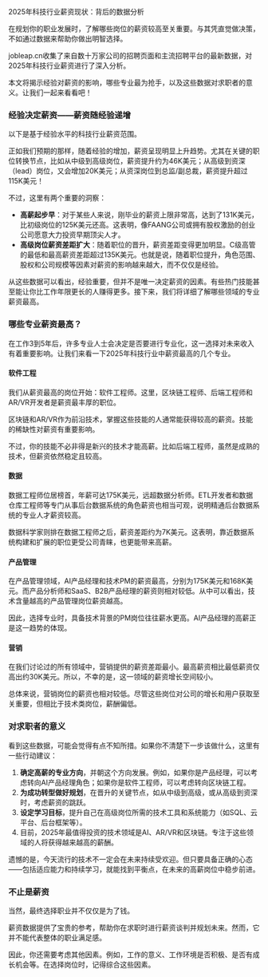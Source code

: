 2025年科技行业薪资现状：背后的数据分析

在规划你的职业发展时，了解哪些岗位的薪资较高至关重要。与其凭直觉做决策，不如通过数据来帮助你做出明智选择。

jobleap.cn收集了来自数十万家公司的招聘页面和主流招聘平台的最新数据，对2025年科技行业薪资进行了深入分析。

本文将揭示经验对薪资的影响，哪些专业最为抢手，以及这些数据对求职者的意义。让我们一起来看看吧！

### 经验决定薪资——薪资随经验递增

以下是基于经验水平的科技行业薪资范围。

正如我们预期的那样，随着经验的增加，薪资呈现明显上升趋势。尤其在关键的职位转换节点，比如从中级到高级岗位，薪资提升约为46K美元；从高级到资深（lead）岗位，又会增加20K美元；从资深岗位到总监/副总裁，薪资提升超过115K美元！

不过，这里有两个重要的洞察：

* **高薪起步早**：对于某些人来说，刚毕业的薪资上限非常高，达到了131K美元，比初级岗位的125K美元还高。这表明，像FAANG公司或拥有股权激励的创业公司愿意大力投资早期顶尖人才。
* **高级岗位薪资差距扩大**：随着职位的晋升，薪资差距变得更加明显。C级高管的最低和最高薪资差距超过135K美元。也就是说，随着职位提升，角色范围、股权和公司规模等因素对薪资的影响越来越大，而不仅仅是经验。

从这些数据可以看出，经验重要，但并不是唯一决定薪资的因素。有些热门技能甚至能让你比工作年限更长的人赚得更多。接下来，我们将详细了解哪些领域的专业薪资最高。

### 哪些专业薪资最高？

在工作3到5年后，许多专业人士会决定是否要进行专业化，这一选择对未来收入有着重要影响。让我们来看一下2025年科技行业中薪资最高的几个专业。

#### 软件工程

我们从薪资最高的岗位开始：软件工程师。这里，区块链工程师、后端工程师和AR/VR开发者是薪资最丰厚的职位。

区块链和AR/VR作为前沿技术，掌握这些技能的人通常能获得较高的薪资。技能的稀缺性对薪资有重要影响。

不过，你的技能不必非得是新兴的技术才能高薪。比如后端工程师，虽然是成熟的技术，但薪资依然稳定且较高。

#### 数据

数据工程师位居榜首，年薪可达175K美元，远超数据分析师。ETL开发者和数据仓库工程师等专门从事后台数据系统的角色薪资也相当可观，说明精通后台数据系统的专业人才薪资较高。

数据科学家则排在数据工程师之后，薪资差距约为7K美元。这表明，靠近数据系统构建和扩展的职位更受公司青睐，也更能带来高薪。

#### 产品管理

在产品管理领域，AI产品经理和技术PM的薪资最高，分别为175K美元和168K美元。而产品分析师和SaaS、B2B产品经理的薪资则相对较低。从中可以看出，技术含量越高的产品管理岗位薪资越高。

因此，选择专业时，具备技术背景的PM岗位往往薪水更高。AI产品经理的高薪正是这一趋势的体现。

#### 营销

在我们讨论过的所有领域中，营销提供的薪资差距最小。最高薪资相比最低薪资仅高出约30K美元。所以，不幸的是，这一领域的薪资增长空间较小。

总体来说，营销岗位的薪资也相对较低。尽管这些岗位对公司的增长和用户获取至关重要，但相比于技术类岗位，薪酬偏低。

### 对求职者的意义

看到这些数据，可能会觉得有点不知所措。如果你不清楚下一步该做什么，这里有一些行动建议：

1. **确定高薪的专业方向**，并朝这个方向发展。例如，如果你是产品经理，可以考虑转向AI产品经理角色；如果你是软件工程师，可以考虑转向区块链工程。
2. **为成功转型做好规划**，在晋升的关键节点，如从中级到高级，或从高级到资深时，考虑薪资的跳跃。
3. **设定学习目标**，提升自己在高级岗位所需的技术工具和系统能力（如SQL、云平台、后台框架等）。
4. 目前，2025年最值得投资的技术领域是AI、AR/VR和区块链。专注于这些领域的人将获得越来越高的薪酬。

遗憾的是，今天流行的技术不一定会在未来持续受欢迎。但只要具备正确的心态——包括适应能力和持续学习，就能找到平衡点，在未来的高薪岗位中稳步前进。

### 不止是薪资

当然，最终选择职业并不仅仅是为了钱。

薪资数据提供了宝贵的参考，帮助你在求职时进行薪资谈判并规划未来。然而，它并不能代表整体的职业满足感。

因此，你还需要考虑其他因素。例如，工作的意义、工作环境是否积极、是否有成长机会等。在选择岗位时，记得综合这些因素。
